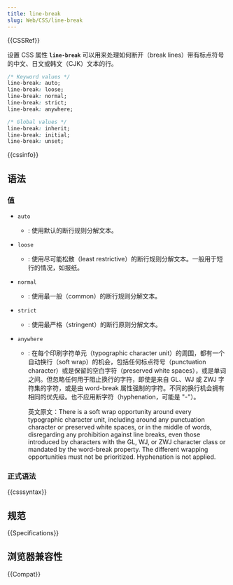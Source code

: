 ```yaml
---
title: line-break
slug: Web/CSS/line-break
---
```


{{CSSRef}}

设置 CSS 属性 **`line-break`** 可以用来处理如何断开（break lines）带有标点符号的中文、日文或韩文（CJK）文本的行。

```css
/* Keyword values */
line-break: auto;
line-break: loose;
line-break: normal;
line-break: strict;
line-break: anywhere;

/* Global values */
line-break: inherit;
line-break: initial;
line-break: unset;
```

{{cssinfo}}

## 语法

### 值

- `auto`
  - : 使用默认的断行规则分解文本。
- `loose`
  - : 使用尽可能松散（least restrictive）的断行规则分解文本。一般用于短行的情况，如报纸。
- `normal`
  - : 使用最一般（common）的断行规则分解文本。
- `strict`
  - : 使用最严格（stringent）的断行原则分解文本。
- `anywhere`

  - : 在每个印刷字符单元（typographic character unit）的周围，都有一个自动换行（soft wrap）的机会，包括任何标点符号（punctuation character）或是保留的空白字符（preserved white spaces），或是单词之间。但忽略任何用于阻止换行的字符，即使是来自 GL、WJ 或 ZWJ 字符集的字符，或是由 word-break 属性强制的字符。不同的换行机会拥有相同的优先级。也不应用断字符（hyphenation，可能是 "-"）。

    英文原文：There is a soft wrap opportunity around every typographic character unit, including around any punctuation character or preserved white spaces, or in the middle of words, disregarding any prohibition against line breaks, even those introduced by characters with the GL, WJ, or ZWJ character class or mandated by the word-break property. The different wrapping opportunities must not be prioritized. Hyphenation is not applied.

### 正式语法

{{csssyntax}}

## 规范

{{Specifications}}

## 浏览器兼容性

{{Compat}}
